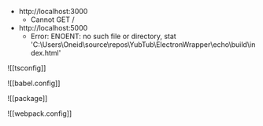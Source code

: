 - http://localhost:3000
	- Cannot GET /
- http://localhost:5000
	- Error: ENOENT: no such file or directory, stat 'C:\Users\Oneid\source\repos\YubTub\ElectronWrapper\echo\build\index.html'

![[tsconfig]]

![[babel.config]]

![[package]]

![[webpack.config]]